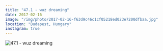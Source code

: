 ```yaml
---
title: "47.1 - wuz dreaming"
date: 2017-02-16
image: "/img/photo/2017-02-16-f63d9c46c1cf05218ed023e7200dfbaa.jpg"
location: "Budapest, Hungary"
instagram: true
---
```


![47.1 - wuz dreaming](/img/photo/2017-02-16-f63d9c46c1cf05218ed023e7200dfbaa.jpg)
